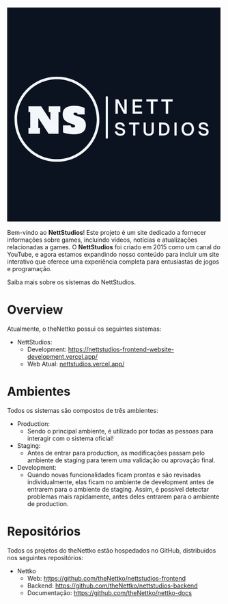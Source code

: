 
![NettStudios](./docs/NettStudios-logo.png)

Bem-vindo ao **NettStudios**! Este projeto é um site dedicado a fornecer informações sobre games, incluindo vídeos, notícias e atualizações relacionadas a games. O **NettStudios** foi criado em 2015 como um canal do YouTube, e agora estamos expandindo nosso conteúdo para incluir um site interativo que oferece uma experiência completa para entusiastas de jogos e programação.

Saiba mais sobre os sistemas do NettStudios.

# Overview

Atualmente, o theNettko possui os seguintes sistemas:

- NettStudios:
  - Development: https://nettstudios-frontend-website-development.vercel.app/
  - Web Atual: [nettstudios.vercel.app/](https://thenettko.vercel.app/)

# Ambientes

Todos os sistemas são compostos de três ambientes:

- Production:
  - Sendo o principal ambiente, é utilizado por todas as pessoas para interagir com o sistema oficial!
- Staging:
  - Antes de entrar para production, as modificações passam pelo ambiente de staging para terem uma validação ou aprovação final.
- Development:
  - Quando novas funcionalidades ficam prontas e são revisadas individualmente, elas ficam no ambiente de development antes de entrarem para o ambiente de staging. Assim, é possível detectar problemas mais rapidamente, antes deles entrarem para o ambiente de production.

# Repositórios

Todos os projetos do theNettko estão hospedados no GitHub, distribuídos nos seguintes repositórios:

- Nettko
  - Web: https://github.com/theNettko/nettstudios-frontend
     <!-- - Mobile: _Em breve_ -->
    <!-- - Admin
  <!-- - Web: _Em breve_ -->
- Backend: https://github.com/theNettko/nettstudios-backend
- Documentação: https://github.com/theNettko/nettko-docs
